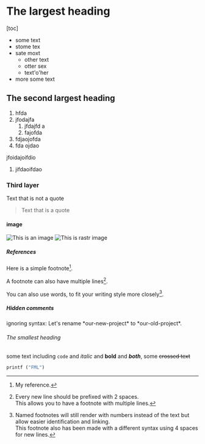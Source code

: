 
# The largest heading

[toc]

- some text
- stome tex
- sate moxt
  - other text
  - otter sex
  - text'o'her
- more some text 

## The second largest heading

1. hfda
2. jfodajfa
   1. jfdajfd a
   2. fajofda
3. fdjaojofda
4. fda ojdao

jfoidajoifdio

1. jifdaoifdao

### Third layer

Text that is not a quote

> Text that is a quote

#### image

![This is an image](https://myoctocat.com/assets/images/base-octocat.svg)
![This is rastr image](https://pbs.twimg.com/media/FYbcCUdXoAoY2J1?format=png&name=small)

##### References

Here is a simple footnote[^1].

A footnote can also have multiple lines[^2].  

You can also use words, to fit your writing style more closely[^note].

[^1]: My reference.
[^2]: Every new line should be prefixed with 2 spaces.  
  This allows you to have a footnote with multiple lines.
[^note]:
    Named footnotes will still render with numbers instead of the text but allow easier identification and linking.  
    This footnote also has been made with a different syntax using 4 spaces for new lines.

##### Hidden comments

<!-- This content will not appear in the rendered Markdown -->

ignoring syntax: Let's rename \*our-new-project\* to \*our-old-project\*.

###### The smallest heading

some text including `code` and *italic* and **bold** and ***both***, some ~~crossed text~~

```python
printf ("FML")
```

<!-- #ADD-content here DO NOT REMOVE THIS TAG -->
